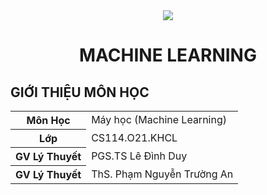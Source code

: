 <div align="center">
  <a href="https://www.uit.edu.vn/" title="Trường Đại học Công nghệ Thông tin" target="_blank">
    <img src="![image](https://github.com/theresa2022/CS114.O21.KHCL/assets/106880806/49b46557-16e6-45e7-83e1-b43f21658f6e)">
  </a>
</div>
<h1 align="center"><b>MACHINE LEARNING</b></h1>

<h2><b>GIỚI THIỆU MÔN HỌC</b></h1>
<table>
  <tr><th>Môn Học     </th><td>Máy học (Machine Learning)</td></tr>
  <tr><th>Lớp         </th><td>CS114.O21.KHCL            </td></tr>
  <tr><th>GV Lý Thuyết</th><td>PGS.TS Lê Đình Duy        </td></tr>
  <tr><th>GV Lý Thuyết</th><td>ThS. Phạm Nguyễn Trường An</td></tr>
</table>
